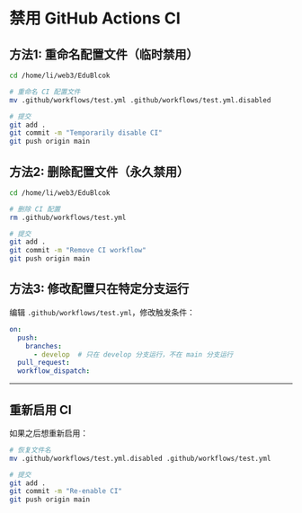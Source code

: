 # 禁用 GitHub Actions CI

## 方法1: 重命名配置文件（临时禁用）

```bash
cd /home/li/web3/EduBlcok

# 重命名 CI 配置文件
mv .github/workflows/test.yml .github/workflows/test.yml.disabled

# 提交
git add .
git commit -m "Temporarily disable CI"
git push origin main
```

## 方法2: 删除配置文件（永久禁用）

```bash
cd /home/li/web3/EduBlcok

# 删除 CI 配置
rm .github/workflows/test.yml

# 提交
git add .
git commit -m "Remove CI workflow"
git push origin main
```

## 方法3: 修改配置只在特定分支运行

编辑 `.github/workflows/test.yml`，修改触发条件：

```yaml
on:
  push:
    branches:
      - develop  # 只在 develop 分支运行，不在 main 分支运行
  pull_request:
  workflow_dispatch:
```

---

## 重新启用 CI

如果之后想重新启用：

```bash
# 恢复文件名
mv .github/workflows/test.yml.disabled .github/workflows/test.yml

# 提交
git add .
git commit -m "Re-enable CI"
git push origin main
```

